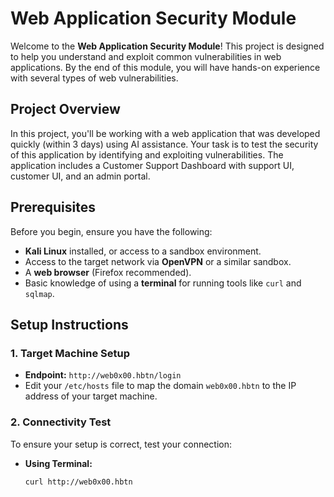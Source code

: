 # Web Application Security Module

Welcome to the **Web Application Security Module**! This project is designed to help you understand and exploit common vulnerabilities in web applications. By the end of this module, you will have hands-on experience with several types of web vulnerabilities.

## Project Overview

In this project, you'll be working with a web application that was developed quickly (within 3 days) using AI assistance. Your task is to test the security of this application by identifying and exploiting vulnerabilities. The application includes a Customer Support Dashboard with support UI, customer UI, and an admin portal.

## Prerequisites

Before you begin, ensure you have the following:

- **Kali Linux** installed, or access to a sandbox environment.
- Access to the target network via **OpenVPN** or a similar sandbox.
- A **web browser** (Firefox recommended).
- Basic knowledge of using a **terminal** for running tools like `curl` and `sqlmap`.

## Setup Instructions

### 1. Target Machine Setup

- **Endpoint:** `http://web0x00.hbtn/login`
- Edit your `/etc/hosts` file to map the domain `web0x00.hbtn` to the IP address of your target machine.

### 2. Connectivity Test

To ensure your setup is correct, test your connection:

- **Using Terminal:**
  ```bash
  curl http://web0x00.hbtn
